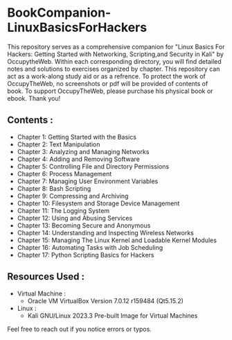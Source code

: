 # BookCompanion-LinuxBasicsForHackers

This repository serves as a comprehensive companion for "Linux Basics For Hackers: Getting Started with Networking, Scripting,and Security in Kali" by OccupytheWeb. Within each corresponding directory, you will find detailed notes and solutions to exercises organized by chapter. This repository can act as a work-along study aid or as a refrence. To protect the work of OccupyTheWeb, no screenshots or pdf will be provided of contents of book. To support OccupyTheWeb, please purchase his physical book or ebook. Thank you!

## Contents :

- Chapter 1: Getting Started with the Basics
- Chapter 2: Text Manipulation
- Chapter 3: Analyzing and Managing Networks
- Chapter 4: Adding and Removing Software
- Chapter 5: Controlling File and Directory Permissions
- Chapter 6: Process Management
- Chapter 7: Managing User Environment Variables
- Chapter 8: Bash Scripting 
- Chapter 9: Compressing and Archiving
- Chapter 10: Filesystem and Storage Device Management
- Chapter 11: The Logging System
- Chapter 12: Using and Abusing Services
- Chapter 13: Becoming Secure and Anonymous
- Chapter 14: Understanding and Inspecting Wireless Networks
- Chapter 15: Managing The Linux Kernel and Loadable Kernel Modules
- Chapter 16: Automating Tasks with Job Scheduling
- Chapter 17: Python Scripting Basics for Hackers

## Resources Used :
  - Virtual Machine :
    - Oracle VM VirtualBox Version 7.0.12 r159484 (Qt5.15.2)
  - Linux :
    - Kali GNU/Linux 2023.3 Pre-built Image for Virtual Machines

Feel free to reach out if you notice errors or typos.
